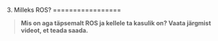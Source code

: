 



 3. Milleks ROS?
=================











> 
> 
> **Mis on aga täpsemalt ROS ja kellele ta kasulik on? Vaata järgmist videot, et teada saada.**
> 
> 
> 
> 







 







